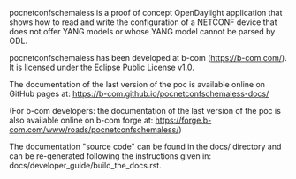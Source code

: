 pocnetconfschemaless is a proof of concept OpenDaylight application
that shows how to read and write the configuration of a NETCONF device
that does not offer YANG models or whose YANG model cannot be parsed by ODL.

pocnetconfschemaless has been developed at b-com (https://b-com.com/).
It is licensed under the Eclipse Public License v1.0.

The documentation of the last version of the poc is
available online on GitHub pages at:
https://b-com.github.io/pocnetconfschemaless-docs/

(For b-com developers: the documentation of the last version of the poc is
also available online on b-com forge at:
https://forge.b-com.com/www/roads/pocnetconfschemaless/)

The documentation "source code" can be found in the docs/
directory and can be re-generated following the instructions given in:
docs/developer_guide/build_the_docs.rst.
